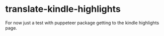 # translate-kindle-highlights

For now just a test with puppeteer package getting to the kindle highlights page.